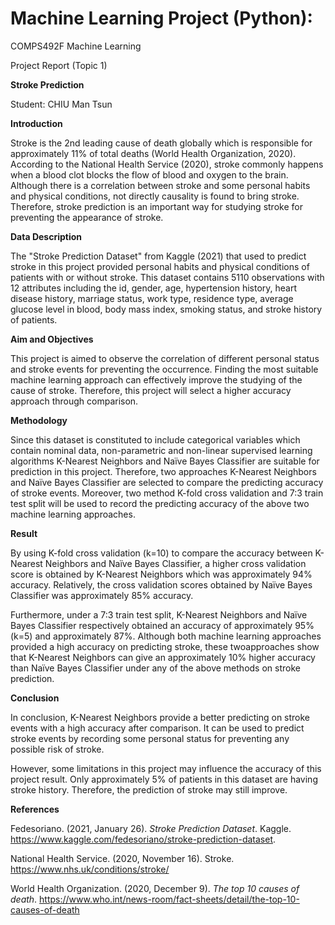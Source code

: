 # Machine Learning Project (Python):

COMPS492F Machine Learning

Project Report (Topic 1)

**Stroke Prediction**

Student: CHIU Man Tsun

**Introduction**

Stroke is the 2nd leading cause of death globally which is responsible for approximately 11% of total deaths (World Health Organization, 2020). According to the National Health Service (2020), stroke commonly happens when a blood clot blocks the flow of blood and oxygen to the brain. Although there is a correlation between stroke and some personal habits and physical conditions, not directly causality is found to bring stroke. Therefore, stroke prediction is an important way for studying stroke for preventing the appearance of stroke.

**Data Description**

The &quot;Stroke Prediction Dataset&quot; from Kaggle (2021) that used to predict stroke in this project provided personal habits and physical conditions of patients with or without stroke. This dataset contains 5110 observations with 12 attributes including the id, gender, age, hypertension history, heart disease history, marriage status, work type, residence type, average glucose level in blood, body mass index, smoking status, and stroke history of patients.

**Aim and Objectives**

This project is aimed to observe the correlation of different personal status and stroke events for preventing the occurrence. Finding the most suitable machine learning approach can effectively improve the studying of the cause of stroke. Therefore, this project will select a higher accuracy approach through comparison.

**Methodology**

Since this dataset is constituted to include categorical variables which contain nominal data, non-parametric and non-linear supervised learning algorithms K-Nearest Neighbors and Naïve Bayes Classifier are suitable for prediction in this project. Therefore, two approaches K-Nearest Neighbors and Naïve Bayes Classifier are selected to compare the predicting accuracy of stroke events. Moreover, two method K-fold cross validation and 7:3 train test split will be used to record the predicting accuracy of the above two machine learning approaches.

**Result**

By using K-fold cross validation (k=10) to compare the accuracy between K-Nearest Neighbors and Naïve Bayes Classifier, a higher cross validation score is obtained by K-Nearest Neighbors which was approximately 94% accuracy. Relatively, the cross validation scores obtained by Naïve Bayes Classifier was approximately 85% accuracy.

Furthermore, under a 7:3 train test split, K-Nearest Neighbors and Naïve Bayes Classifier respectively obtained an accuracy of approximately 95% (k=5) and approximately 87%. Although both machine learning approaches provided a high accuracy on predicting stroke, these twoapproaches show that K-Nearest Neighbors can give an approximately 10% higher accuracy than Naïve Bayes Classifier under any of the above methods on stroke prediction.

**Conclusion**

In conclusion, K-Nearest Neighbors provide a better predicting on stroke events with a high accuracy after comparison. It can be used to predict stroke events by recording some personal status for preventing any possible risk of stroke.

However, some limitations in this project may influence the accuracy of this project result. Only approximately 5% of patients in this dataset are having stroke history. Therefore, the prediction of stroke may still improve.

**References**

Fedesoriano. (2021, January 26). _Stroke Prediction Dataset_. Kaggle. https://www.kaggle.com/fedesoriano/stroke-prediction-dataset.

National Health Service. (2020, November 16). Stroke. https://www.nhs.uk/conditions/stroke/

World Health Organization. (2020, December 9). _The top 10 causes of death_. https://www.who.int/news-room/fact-sheets/detail/the-top-10-causes-of-death
